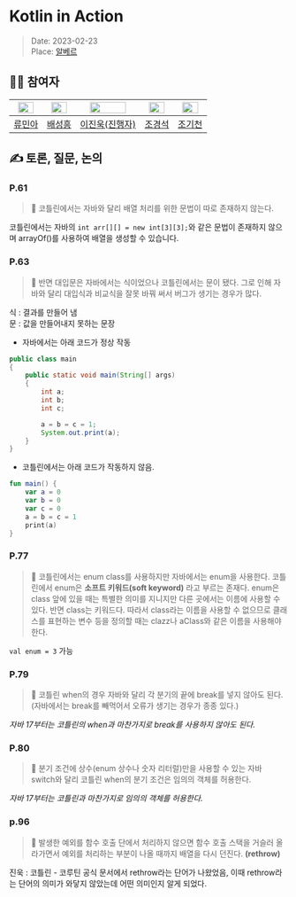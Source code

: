 # Kotlin in Action
> Date: 2023-02-23   
> Place: [알베르](https://naver.me/52lhPJqg)


## 👨‍💻 참여자
| <img src="https://avatars.githubusercontent.com/u/95139402?v=4" width="80%"> | <img src="https://avatars.githubusercontent.com/u/85692623?v=4" width="80%"> | <img src="https://avatars.githubusercontent.com/u/81678959?v=4" width="80%"> | <img src="https://avatars.githubusercontent.com/u/83599356?v=4" width="80%"> | <img src="https://avatars.githubusercontent.com/u/55054505?v=4" width="80%"> |
| -- | -- | -- | -- | -- |
| [류민아](https://github.com/rrrmina) | [배성흥](https://github.com/mopil) | [이진욱(진행자)](https://github.com/koownij)  | [조경석](https://github.com/rudtjr1106) | [조기천](https://github.com/sectionr0)                                        |                                                  

## ✍ 토론, 질문, 논의
### P.61
> 📗 코틀린에서는 자바와 달리 배열 처리를 위한 문법이 따로 존재하지 않는다.   

코틀린에서는 자바의 `int arr[][] = new int[3][3];`와 같은 문법이 존재하지 않으며 arrayOf()를 사용하여 배열을 생성할 수 있습니다.   

### P.63
> 📗 반면 대입문은 자바에서는 식이었으나 코틀린에서는 문이 됐다. 그로 인해 자바와 달리 대입식과 비교식을 잘못 바꿔 써서 버그가 생기는 경우가 많다.   

식 : 결과를 만들어 냄   
문 : 값을 만들어내지 못하는 문장   

* 자바에서는 아래 코드가 정상 작동
```java
public class main
{
    public static void main(String[] args)
    {
        int a;
        int b;
        int c;

        a = b = c = 1;
        System.out.print(a);
    }
}
```   

* 코틀린에서는 아래 코드가 작동하지 않음.
```kotlin
fun main() {
    var a = 0
    var b = 0
    var c = 0
    a = b = c = 1
    print(a)
}
```   

### P.77
> 📗 코틀린에서는 enum class를 사용하지만 자바에서는 enum을 사용한다.
>  코틀린에서 enum은 **소프트 키워드(soft keyword)** 라고 부르는 존재다. enum은 class 앞에 있을 때는 특별한 의미를 지니지만
>  다른 곳에서는 이름에 사용할 수 있다. 반면 class는 키워드다. 따라서 class라는 이름을 사용할 수 없으므로 클래스를 표현하는 변수 등을 정의할 때는
>  clazz나 aClass와 같은 이름을 사용해야 한다.

   
`val enum = 3` 가능   

### P.79
> 📗 코틀린 when의 경우 자바와 달리 각 분기의 끝에 break를 넣지 않아도 된다.(자바에서는 break를 빼먹어서 오류가 생기는 경우가 종종 있다.)   

*자바 17부터는 코틀린의 when과 마찬가지로 break를 사용하지 않아도 된다.*   

### P.80
> 📗 분기 조건에 상수(enum 상수나 숫자 리터럴)만을 사용할 수 있는 자바 switch와 달리 코틀린 when의 분기 조건은 임의의 객체를 허용한다.   

*자바 17부터는 코틀린과 마찬가지로 임의의 객체를 허용한다.*   

### p.96
> 📗 발생한 예외를 함수 호출 단에서 처리하지 않으면 함수 호출 스택을 거슬러 올라가면서 예외를 처리하는 부분이 나올 때까지 배열을 다시 던진다. **(rethrow)**   

진욱 : 코틀린 - 코루틴 공식 문서에서 rethrow라는 단어가 나왔었음, 이때 rethrow라는 단어의 의미가 와닿지 않았는데 어떤 의미인지 알게 되었다.


